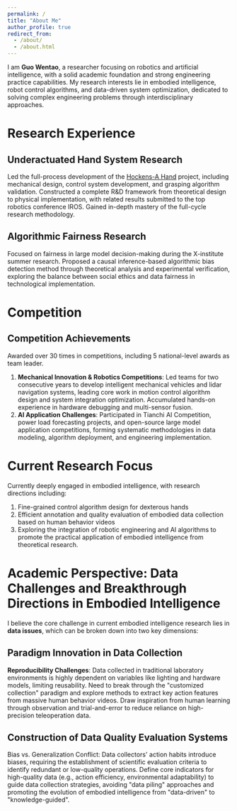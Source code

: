 ```yaml
---
permalink: /
title: "About Me"
author_profile: true
redirect_from: 
  - /about/
  - /about.html
---
```


I am **Guo Wentao**, a researcher focusing on robotics and artificial intelligence, with a solid academic foundation and strong engineering practice capabilities. 
My research interests lie in embodied intelligence, robot control algorithms, and data-driven system optimization, dedicated to solving complex engineering problems through interdisciplinary approaches.

Research Experience
======

Underactuated Hand System Research
------
Led the full-process development of the [Hockens-A Hand](https://yinsumirage.github.io/talks/2012-03-01-talk-1) project, including mechanical design, control system development, and grasping algorithm validation. Constructed a complete R&D framework from theoretical design to physical implementation, with related results submitted to the top robotics conference IROS. Gained in-depth mastery of the full-cycle research methodology.

Algorithmic Fairness Research
------
Focused on fairness in large model decision-making during the X-institute summer research. Proposed a causal inference-based algorithmic bias detection method through theoretical analysis and experimental verification, exploring the balance between social ethics and data fairness in technological implementation.

Competition
======

Competition Achievements
------
Awarded over 30 times in competitions, including 5 national-level awards as team leader.
1. **Mechanical Innovation & Robotics Competitions**: Led teams for two consecutive years to develop intelligent mechanical vehicles and lidar navigation systems, leading core work in motion control algorithm design and system integration optimization. Accumulated hands-on experience in hardware debugging and multi-sensor fusion.
2. **AI Application Challenges**: Participated in Tianchi AI Competition, power load forecasting projects, and open-source large model application competitions, forming systematic methodologies in data modeling, algorithm deployment, and engineering implementation.


Current Research Focus
======
Currently deeply engaged in embodied intelligence, with research directions including:
1. Fine-grained control algorithm design for dexterous hands
2. Efficient annotation and quality evaluation of embodied data collection based on human behavior videos
3. Exploring the integration of robotic engineering and AI algorithms to promote the practical application of embodied intelligence from theoretical research.

Academic Perspective: Data Challenges and Breakthrough Directions in Embodied Intelligence
======
I believe the core challenge in current embodied intelligence research lies in **data issues**, which can be broken down into two key dimensions:

Paradigm Innovation in Data Collection
------
**Reproducibility Challenges**: Data collected in traditional laboratory environments is highly dependent on variables like lighting and hardware models, limiting reusability. Need to break through the "customized collection" paradigm and explore methods to extract key action features from massive human behavior videos. Draw inspiration from human learning through observation and trial-and-error to reduce reliance on high-precision teleoperation data.

Construction of Data Quality Evaluation Systems
------
Bias vs. Generalization Conflict: Data collectors' action habits introduce biases, requiring the establishment of scientific evaluation criteria to identify redundant or low-quality operations. Define core indicators for high-quality data (e.g., action efficiency, environmental adaptability) to guide data collection strategies, avoiding "data piling" approaches and promoting the evolution of embodied intelligence from "data-driven" to "knowledge-guided".